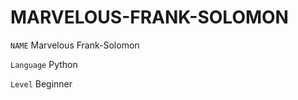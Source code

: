 # MARVELOUS-FRANK-SOLOMON

```NAME``` 
Marvelous Frank-Solomon

```Language``` 
Python

```Level```
Beginner
